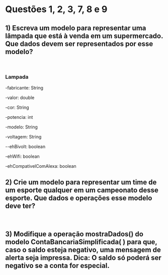 <h1>Questões 1, 2, 3, 7, 8 e 9</h1>
<h2>1) Escreva um modelo para representar uma lâmpada que está à venda em um supermercado. Que dados devem ser representados por esse modelo?</h2>
</br>
<h3>Lampada</h3>
<p>-fabricante: String</p>
<p>-valor: double</p>
<p>-cor: String</p>
<p>-potencia: int</p>
<p>-modelo: String</p>
<p>-voltagem: String</p>
<p>--ehBivolt: boolean</p>
<p>-ehWifi: boolean</p>
<p>-ehCompativelComAlexa: boolean</p>

<h2>2) Crie um modelo para representar um time de um esporte qualquer em um
campeonato desse esporte. Que dados e operações esse modelo deve ter?</h2>
</br>
<h3></h3>
<p></p>
<p></p>
<p></p>
<p></p>
<p></p>
<p></p>
<p></p>
<p></p>
<p></p>

<h2>3) Modifique a operação <strong>mostraDados()</strong> do modelo <strong>ContaBancariaSimplificada( )</strong> para que, caso o saldo esteja negativo, uma mensagem de alerta seja impressa. Dica: O saldo só poderá ser negativo se a conta for especial.</h2>
</br>
<h3></h3>
<p></p>
<p></p>
<p></p>
<p></p>
<p></p>
<p></p>
<p></p>
<p></p>
<p></p>